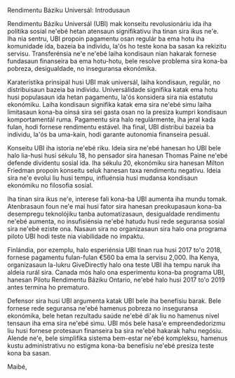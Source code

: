 Rendimentu Báziku Universál: Introdusaun

Rendimentu Báziku Universál (UBI) mak konseitu revolusionáriu ida iha polítika sosial ne'ebé hetan atensaun signifikativu iha tinan sira ikus ne'e. Iha nia sentru, UBI propoin pagamentu osan regulár ba ema hotu iha komunidade ida, bazeia ba individu, la'ós ho teste kona ba sasan ka rekizitu servisu. Transferénsia ne'e ne'ebé laiha kondisaun nian hakarak fornese fundasaun finanseira ba ema hotu-hotu, bele resolve problema sira kona-ba pobreza, desigualdade, no inseguransa ekonómika.

Karaterístika prinsipál husi UBI mak universál, laiha kondisaun, regulár, no distribuisaun bazeia ba individu. Universálidade signifika katak ema hotu husi populasaun ida hetan pagamentu, la'ós konsidera sira nia estatutu ekonómiku. Laiha kondisaun signifika katak ema sira ne'ebé simu laiha limitasaun kona-ba oinsá sira sei gasta osan no la presiza kumpri kondisaun komportamentál ruma. Pagamentu sira halo regulármente, iha jeral kada fulan, hodi fornese rendimentu estável. Iha final, UBI distribui bazeia ba individu, la'ós ba uma-kain, hodi garante autonomia finanseira pesuál.

Konseitu UBI iha istoria ne'ebé riku. Ideia sira ne'ebé hanesan ho UBI bele halo lia-husi husi sékulu 18, ho pensador sira hanesan Thomas Paine ne'ebé defende dividentu sosial ida. Iha sékulu 20, ekonómiku sira hanesan Milton Friedman propoin konseitu seluk hanesan taxa rendimentu negativu. Ideia sira ne'e evolui liu husi tempu, influénsia husi mudansa kondisaun ekonómiku no filosofia sosial.

Iha tinan sira ikus ne'e, interese fali kona-ba UBI aumenta iha mundu tomak. Atenbrasaun foun ne'e mai husi fator sira hanesan preokupasaun kona-ba desempregu teknolójiku tanba automatizasaun, desigualdade rendimentu ne'ebé aumenta, no insufisiénsia ne'ebé hatudu husi rede seguransa sosial sira ne'ebé eziste ona. Nasaun sira no organizasaun sira halo ona programa piloto UBI hodi teste nia viabilidade no impaktu.

Finlándia, por ezemplu, halo esperiénsia UBI tinan rua husi 2017 to'o 2018, fornese pagamentu fulan-fulan €560 ba ema la servisu 2,000. Iha Kenya, organizasaun la-lukru GiveDirectly halo ona teste UBI iha tempu naruk iha aldeia rurál sira. Canada mós halo ona esperimentu kona-ba programa UBI, hanesan Pilotu Rendimentu Báziku Ontario, ne'ebé halo husi 2017 to'o 2019 antes termina ho prematuro.

Defensor sira husi UBI argumenta katak UBI bele iha benefísiu barak. Bele fornese rede seguransa ne'ebé hamenus pobreza no inseguransa ekonómika, bele hetan rezultadu saúde ne'ebé di'ak liu no hamenus nível tensaun iha ema sira ne'ebé simu. UBI mós bele hasa'e empreendedorizmu liu husi fornese protesaun finanseira ba sira ne'ebé hakarak hahu negósiu. Alende ne'e, bele simplifika sistema bem-estar ne'ebé kompleksu, hamenus kustu administrativu no estigma kona-ba benefísiu ne'ebé presiza teste kona ba sasan.

Maibé,